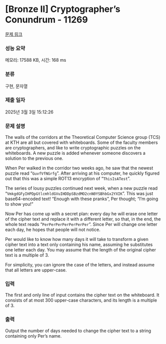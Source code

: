 # [Bronze II] Cryptographer’s Conundrum - 11269 

[문제 링크](https://www.acmicpc.net/problem/11269) 

### 성능 요약

메모리: 17588 KB, 시간: 168 ms

### 분류

구현, 문자열

### 제출 일자

2025년 3월 3일 15:12:26

### 문제 설명

<p>The walls of the corridors at the Theoretical Computer Science group (TCS) at KTH are all but covered with whiteboards. Some of the faculty members are cryptographers, and like to write cryptographic puzzles on the whiteboards. A new puzzle is added whenever someone discovers a solution to the previous one.</p>

<p>When Per walked in the corridor two weeks ago, he saw that the newest puzzle read “<code>GuvfVfNGrfg</code>”. After arriving at his computer, he quickly figured out that this was a simple ROT13 encryption of “<code>ThisIsATest</code>”.</p>

<p>The series of lousy puzzles continued next week, when a new puzzle read “<code>VmkgdGFyIHPDpGtlcmhldGVuIHDDpSBzdMO2cnN0YSBhbGx2YXIK</code>”. This was just base64-encoded text! “Enough with these pranks”, Per thought; “I’m going to show you!”</p>

<p>Now Per has come up with a secret plan: every day he will erase one letter of the cipher text and replace it with a different letter, so that, in the end, the whole text reads “<code>PerPerPerPerPerPerPer</code>”. Since Per will change one letter each day, he hopes that people will not notice.</p>

<p>Per would like to know how many days it will take to transform a given cipher text into a text only containing his name, assuming he substitutes one letter each day. You may assume that the length of the original cipher text is a multiple of 3.</p>

<p>For simplicity, you can ignore the case of the letters, and instead assume that all letters are upper-case.</p>

### 입력 

 <p>The first and only line of input contains the cipher text on the whiteboard. It consists of at most 300 upper-case characters, and its length is a multiple of 3.</p>

### 출력 

 <p>Output the number of days needed to change the cipher text to a string containing only Per’s name.</p>

